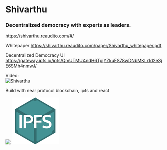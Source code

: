 # Shivarthu

### Decentralized democracy with experts as leaders.
https://shivarthu.reaudito.com/#/

Whitepaper
https://shivarthu.reaudito.com/paper/Shivarthu_whitepaper.pdf

Decentralized Democracy UI
https://gateway.ipfs.io/ipfs/QmUTMU4ndH6TpjYZkuES78wDNbMKLr1d2eSjE6SMh4nmwJ/


Video:  
[![Shivarthu](https://img.youtube.com/vi/JhTgKYNNUjY/0.jpg)](https://www.youtube.com/watch?v=JhTgKYNNUjY "Shivarthu")




Build with near protocol blockchain, ipfs and react
<p>
<img src="https://nearprotocol.com/wp-content/themes/near-19/assets/img/logo.svg?t=1553011311" width="240">
<img src="ipfs.png" height="150">
</p>